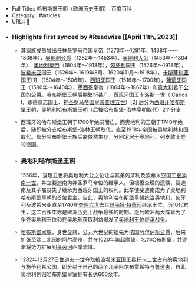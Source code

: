 - Full Title:: 哈布斯堡王朝（欧洲历史王朝）_百度百科
- Category:: #articles
- URL:: [🔗](https://baike.baidu.com/item/%E5%93%88%E5%B8%83%E6%96%AF%E5%A0%A1%E7%8E%8B%E6%9C%9D/436058?fromModule=lemma_inlink)
- ### Highlights first synced by #Readwise [[April 11th, 2023]]
    - 其家族成员曾出任[神圣罗马帝国皇帝](/item/%E7%A5%9E%E5%9C%A3%E7%BD%97%E9%A9%AC%E5%B8%9D%E5%9B%BD%E7%9A%87%E5%B8%9D?fromModule=lemma_inlink)（1273年～1291年，1438年～～1806年），[奥地利](/item/%E5%A5%A5%E5%9C%B0%E5%88%A9/149221?fromModule=lemma_inlink)[公爵](/item/%E5%85%AC%E7%88%B5/53962?fromModule=lemma_inlink)（1282年～1453年）、[奥地利大公](/item/%E5%A5%A5%E5%9C%B0%E5%88%A9%E5%A4%A7%E5%85%AC?fromModule=lemma_inlink)（1453年～1804年）、[奥地利皇帝](/item/%E5%A5%A5%E5%9C%B0%E5%88%A9%E7%9A%87%E5%B8%9D?fromModule=lemma_inlink)（1804年～1918年），[匈牙利](/item/%E5%8C%88%E7%89%99%E5%88%A9?fromModule=lemma_inlink)国王（1526年～1918年），[波希米亚](/item/%E6%B3%A2%E5%B8%8C%E7%B1%B3%E4%BA%9A/51059?fromModule=lemma_inlink)国王（1526年～1619年8月、1620年11月～1918年），[卡斯蒂利亚](/item/%E5%8D%A1%E6%96%AF%E8%92%82%E5%88%A9%E4%BA%9A/131693?fromModule=lemma_inlink)国王[1]
      （1504年～1506年）、[西班牙](/item/%E8%A5%BF%E7%8F%AD%E7%89%99/148941?fromModule=lemma_inlink)国王（1516年～1700年），[葡萄牙](/item/%E8%91%A1%E8%90%84%E7%89%99?fromModule=lemma_inlink)国王（1580年～1640年），[墨西哥](/item/%E5%A2%A8%E8%A5%BF%E5%93%A5/255798?fromModule=lemma_inlink)皇帝（1864年～1867年）和[意大利](/item/%E6%84%8F%E5%A4%A7%E5%88%A9/148336?fromModule=lemma_inlink)若干[公国](/item/%E5%85%AC%E5%9B%BD/10111002?fromModule=lemma_inlink)的[公爵](/item/%E5%85%AC%E7%88%B5/53962?fromModule=lemma_inlink)。[哈布斯堡](/item/%E5%93%88%E5%B8%83%E6%96%AF%E5%A0%A1?fromModule=lemma_inlink)王朝后期繁衍甚广，[西班牙国王卡洛斯一世](/item/%E8%A5%BF%E7%8F%AD%E7%89%99%E5%9B%BD%E7%8E%8B%E5%8D%A1%E6%B4%9B%E6%96%AF%E4%B8%80%E4%B8%96/5183408?fromModule=lemma_inlink)（ Carlos I，即德意志国王、[神圣罗马帝国皇帝](/item/%E7%A5%9E%E5%9C%A3%E7%BD%97%E9%A9%AC%E5%B8%9D%E5%9B%BD%E7%9A%87%E5%B8%9D?fromModule=lemma_inlink)[查理五世](/item/%E6%9F%A5%E7%90%86%E4%BA%94%E4%B8%96/9588590?fromModule=lemma_inlink)）[2]
      后分为[西班牙哈布斯堡王朝](/item/%E8%A5%BF%E7%8F%AD%E7%89%99%E5%93%88%E5%B8%83%E6%96%AF%E5%A0%A1%E7%8E%8B%E6%9C%9D?fromModule=lemma_inlink)、[奥地利哈布斯堡王朝](/item/%E5%A5%A5%E5%9C%B0%E5%88%A9%E5%93%88%E5%B8%83%E6%96%AF%E5%A0%A1%E7%8E%8B%E6%9C%9D/17578299?fromModule=lemma_inlink)（后被[哈布斯堡-洛林皇朝](/item/%E5%93%88%E5%B8%83%E6%96%AF%E5%A0%A1-%E6%B4%9B%E6%9E%97%E7%9A%87%E6%9C%9D?fromModule=lemma_inlink)取代）2个分支
    - 西班牙的哈布斯堡王朝于1700年绝嗣而亡，而奥地利的王朝于1740年绝后，随即被分支哈布斯堡-洛林王朝取代，直至1918年帝国被奥地利共和国取代。部分哈布斯堡王族后裔依然生存，分别定居于奥地利、列支敦士登和德国。
    - ### 奥地利哈布斯堡王朝
      
      
      
      1556年，查理五世将奥地利大公之位让与其弟匈牙利及波希米亚国王[斐迪南一世](/item/%E6%96%90%E8%BF%AA%E5%8D%97%E4%B8%80%E4%B8%96/9816646?fromModule=lemma_inlink)，并立斐迪南为神圣罗马帝位的继承人。但根据查理的遗嘱，斐迪南及其子裔丧失了继承为西班牙国王的权利。此举使斐迪南成为了奥地利哈布斯堡皇朝的首位君主。自此，奥地利哈布斯堡皇朝统治奥地利，匈牙利及波希米亚直至1740年[查理六世](/item/%E6%9F%A5%E7%90%86%E5%85%AD%E4%B8%96/25273?fromModule=lemma_inlink)去世[玛丽娅·特蕾莎](/item/%E7%8E%9B%E4%B8%BD%E5%A8%85%C2%B7%E7%89%B9%E8%95%BE%E8%8E%8E/1347688?fromModule=lemma_inlink)继承王位，历10代君主，这二百多年亦是欧洲历史上战争最多的时期。之后欧洲两大阵营为了争夺奥地利王位和在奥地利获取利益爆发了[奥地利王位继承战争](/item/%E5%A5%A5%E5%9C%B0%E5%88%A9%E7%8E%8B%E4%BD%8D%E7%BB%A7%E6%89%BF%E6%88%98%E4%BA%89?fromModule=lemma_inlink)。
    - [哈布斯堡家族](/item/%E5%93%88%E5%B8%83%E6%96%AF%E5%A0%A1%E5%AE%B6%E6%97%8F?fromModule=lemma_inlink)，身世显赫，公元六世纪的祖先为法国[阿尔萨斯](/item/%E9%98%BF%E5%B0%94%E8%90%A8%E6%96%AF/26031?fromModule=lemma_inlink)[公爵](/item/%E5%85%AC%E7%88%B5/53962?fromModule=lemma_inlink)，后来扩张至[瑞士](/item/%E7%91%9E%E5%A3%AB?fromModule=lemma_inlink)北部的[阿尔高州](/item/%E9%98%BF%E5%B0%94%E9%AB%98%E5%B7%9E?fromModule=lemma_inlink)，并在1020年筑起鹰堡，名为[哈布斯堡](/item/%E5%93%88%E5%B8%83%E6%96%AF%E5%A0%A1?fromModule=lemma_inlink)，并逐渐将势力扩展到[莱茵河](/item/%E8%8E%B1%E8%8C%B5%E6%B2%B3?fromModule=lemma_inlink)西岸流域。
    - 1282年12月27日[鲁道夫一世](/item/%E9%B2%81%E9%81%93%E5%A4%AB%E4%B8%80%E4%B8%96/26076?fromModule=lemma_inlink)夺取被[波希米亚](/item/%E6%B3%A2%E5%B8%8C%E7%B1%B3%E4%BA%9A?fromModule=lemma_inlink)国王[奥托卡二世](/item/%E5%A5%A5%E6%89%98%E5%8D%A1%E4%BA%8C%E4%B8%96?fromModule=lemma_inlink)占有的[奥地利](/item/%E5%A5%A5%E5%9C%B0%E5%88%A9?fromModule=lemma_inlink)与施蒂利希公国，即分封于自己的两个儿子阿尔布雷希特与[鲁道夫](/item/%E9%B2%81%E9%81%93%E5%A4%AB/15213?fromModule=lemma_inlink)，自此奥地利划归哈布斯堡皇室拥有长达600余年。
